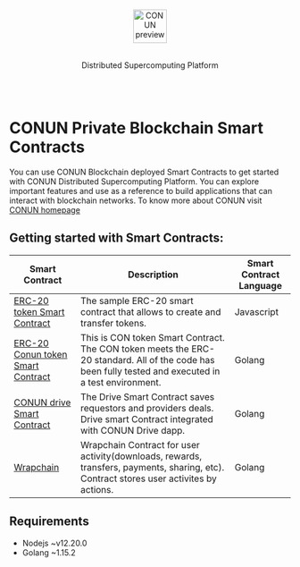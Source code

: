 <br/>
<p align="center">
  <img alt="CONUN preview" src="https://conun.io/img/conun_logo_big.png" height="60" />
  <br><br>
  <p align="center">Distributed Supercomputing Platform</p>
</p>

<br/>
<br/>

# CONUN Private Blockchain Smart Contracts
You can use CONUN Blockchain deployed Smart Contracts to get started with CONUN Distributed Supercomputing Platform. You can explore important features and use as a reference to build applications that can interact with blockchain networks. To know more about CONUN visit [CONUN homepage](https://conun.io/)


## Getting started with Smart Contracts:


| **Smart Contract** | **Description** | **Smart Contract Language** |
| -----------|---------------------------|-----------|
|[ERC-20 token Smart Contract](https://github.com/CONUN-Global/conun-blockchain-smartcontract/tree/main/tokenERC20)| The sample ERC-20 smart contract that allows to create and transfer tokens. | Javascript |
| [ERC-20 Conun token Smart Contract](https://github.com/CONUN-Global/conun-blockchain-smartcontract/tree/main/token_golang) | This is CON token Smart Contract. The CON token meets the ERC-20 standard. All of the code has been fully tested and executed in a test environment. | Golang |
| [CONUN drive Smart Contract](https://github.com/CONUN-Global/conun-blockchain-smartcontract/tree/main/drive) | The Drive Smart Contract saves requestors and providers deals. Drive smart Contract integrated with CONUN Drive dapp. | Golang |
| [Wrapchain](https://github.com/CONUN-Global/conun-blockchain-smartcontract/tree/main/wrapchain) | Wrapchain Contract for user activity(downloads, rewards, transfers, payments, sharing, etc). Contract stores user activites by actions. | Golang |

## Requirements 

* Nodejs ~v12.20.0
* Golang ~1.15.2 








